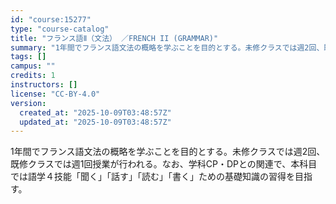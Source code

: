 ```yaml
---
id: "course:15277"
type: "course-catalog"
title: "フランス語Ⅱ（文法） ／FRENCH II (GRAMMAR)"
summary: "1年間でフランス語文法の概略を学ぶことを目的とする。未修クラスでは週2回、既修クラスでは週1回授業が行われる。なお、学科CP・DPとの関連で、本科目では語学４技能「聞く」「話す」「読む」「書く」ための基礎知識の習得を目指す。"
tags: []
campus: ""
credits: 1
instructors: []
license: "CC-BY-4.0"
version:
  created_at: "2025-10-09T03:48:57Z"
  updated_at: "2025-10-09T03:48:57Z"
---
```

1年間でフランス語文法の概略を学ぶことを目的とする。未修クラスでは週2回、既修クラスでは週1回授業が行われる。なお、学科CP・DPとの関連で、本科目では語学４技能「聞く」「話す」「読む」「書く」ための基礎知識の習得を目指す。
